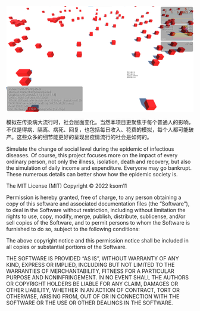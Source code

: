<div align="center">
  <img src="https://github.com/ksom11/Social-simulator-of-infectious-diseases/blob/main/%E5%B1%8F%E5%B9%95%E6%88%AA%E5%9B%BE%202022-09-30%20105000.png">
</div>

模拟在传染病大流行时，社会层面变化。当然本项目更聚焦于每个普通人的影响，不仅是得病、隔离、病死、回复，也包括每日收入、花费的模拟，每个人都可能破产。这些众多的细节能更好的呈现出疫情流行的社会是如何的。

Simulate the change of social level during the epidemic of infectious diseases. Of course, this project focuses more on the impact of every ordinary person, not only the illness, isolation, death and recovery, but also the simulation of daily income and expenditure. Everyone may go bankrupt. These numerous details can better show how the epidemic society is.

The MIT License (MIT)
Copyright © 2022 ksom11 

Permission is hereby granted, free of charge, to any person obtaining a copy of this software and associated documentation files (the “Software”), to deal in the Software without restriction, including without limitation the rights to use, copy, modify, merge, publish, distribute, sublicense, and/or sell copies of the Software, and to permit persons to whom the Software is furnished to do so, subject to the following conditions:

The above copyright notice and this permission notice shall be included in all copies or substantial portions of the Software.

THE SOFTWARE IS PROVIDED “AS IS”, WITHOUT WARRANTY OF ANY KIND, EXPRESS OR IMPLIED, INCLUDING BUT NOT LIMITED TO THE WARRANTIES OF MERCHANTABILITY, FITNESS FOR A PARTICULAR PURPOSE AND NONINFRINGEMENT. IN NO EVENT SHALL THE AUTHORS OR COPYRIGHT HOLDERS BE LIABLE FOR ANY CLAIM, DAMAGES OR OTHER LIABILITY, WHETHER IN AN ACTION OF CONTRACT, TORT OR OTHERWISE, ARISING FROM, OUT OF OR IN CONNECTION WITH THE SOFTWARE OR THE USE OR OTHER DEALINGS IN THE SOFTWARE.
